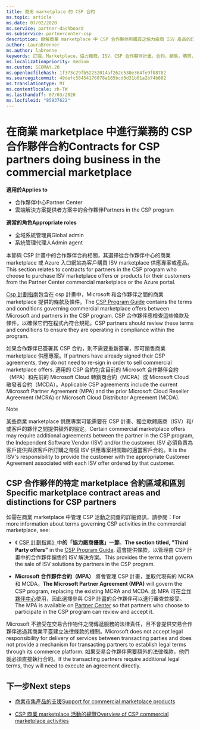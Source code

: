 ```yaml
---
title: 商用 marketplace 的 CSP 合約
ms.topic: article
ms.date: 07/02/2020
ms.service: partner-dashboard
ms.subservice: partnercenter-csp
description: 瞭解商業 marketplace 中 CSP 合作夥伴所購買之協力廠商 ISV 產品的訂閱條款、條件和合約。
author: LauraBrenner
ms.author: labrenne
keywords: 訂閱，Marketplace，協力廠商，ISV，CSP 合作夥伴計畫，合約，銷售，購買，
ms.localizationpriority: medium
ms.custom: SEOMAY.20
ms.openlocfilehash: 1f373c29fb52252014af262e530e364fe9f08782
ms.sourcegitcommit: 49defc58454176078a185bcd8d31b01a2b74b882
ms.translationtype: MT
ms.contentlocale: zh-TW
ms.lasthandoff: 07/03/2020
ms.locfileid: "85937622"
---
```

# <a name="contracts-for-csp-partners-doing-business-in-the-commercial-marketplace"></a><span data-ttu-id="9b01e-104">在商業 marketplace 中進行業務的 CSP 合作夥伴合約</span><span class="sxs-lookup"><span data-stu-id="9b01e-104">Contracts for CSP partners doing business in the commercial marketplace</span></span>

<span data-ttu-id="9b01e-105">**適用於**</span><span class="sxs-lookup"><span data-stu-id="9b01e-105">**Applies to**</span></span>

- <span data-ttu-id="9b01e-106">合作夥伴中心</span><span class="sxs-lookup"><span data-stu-id="9b01e-106">Partner Center</span></span>
- <span data-ttu-id="9b01e-107">雲端解決方案提供者方案中的合作夥伴</span><span class="sxs-lookup"><span data-stu-id="9b01e-107">Partners in the CSP program</span></span>

<span data-ttu-id="9b01e-108">**適當的角色**</span><span class="sxs-lookup"><span data-stu-id="9b01e-108">**Appropriate roles**</span></span>

- <span data-ttu-id="9b01e-109">全域系統管理員</span><span class="sxs-lookup"><span data-stu-id="9b01e-109">Global admin</span></span>
- <span data-ttu-id="9b01e-110">系統管理代理人</span><span class="sxs-lookup"><span data-stu-id="9b01e-110">Admin agent</span></span>

<span data-ttu-id="9b01e-111">本節與 CSP 計畫中的合作夥伴合約相關，其選擇從合作夥伴中心的商業 marketplace 或 Azure 入口網站為客戶購買 ISV marketplace 供應專案或產品。</span><span class="sxs-lookup"><span data-stu-id="9b01e-111">This section relates to contracts for partners in the CSP program who choose to purchase ISV marketplace offers or products for their customers from the Partner Center commercial marketplace or the Azure portal.</span></span>

<span data-ttu-id="9b01e-112">[Csp 計劃指南](https://go.microsoft.com/fwlink/p/?LinkId=617100)包含在 csp 計畫中，Microsoft 和合作夥伴之間的商業 marketplace 提供的條款及條件。</span><span class="sxs-lookup"><span data-stu-id="9b01e-112">The [CSP Program Guide](https://go.microsoft.com/fwlink/p/?LinkId=617100) contains the terms and conditions governing commercial marketplace offers between Microsoft and partners in the CSP program.</span></span> <span data-ttu-id="9b01e-113">CSP 合作夥伴應檢查這些條款及條件，以確保它們在程式內符合規範。</span><span class="sxs-lookup"><span data-stu-id="9b01e-113">CSP partners should review these terms and conditions to ensure they are operating in compliance within the program.</span></span>  

<span data-ttu-id="9b01e-114">如果合作夥伴已簽署其 CSP 合約，則不需要重新簽署，即可銷售商業 marketplace 供應專案。</span><span class="sxs-lookup"><span data-stu-id="9b01e-114">If partners have already signed their CSP agreements, they do not need to re-sign in order to sell commercial marketplace offers.</span></span> <span data-ttu-id="9b01e-115">適用的 CSP 合約包含目前的 Microsoft 合作夥伴合約（MPA）和先前的 Microsoft Cloud 轉銷商合約（MCRA）或 Microsoft Cloud 散發者合約（MCDA）。</span><span class="sxs-lookup"><span data-stu-id="9b01e-115">Applicable CSP agreements include the current Microsoft Partner Agreement (MPA) and the prior Microsoft Cloud Reseller Agreement (MCRA) or Microsoft Cloud Distributor Agreement (MCDA).</span></span>

>[!NOTE]
> <span data-ttu-id="9b01e-116">某些商業 marketplace 供應專案可能需要在 CSP 計畫、獨立軟體廠商（ISV）和/或客戶的夥伴之間提供額外的協定。</span><span class="sxs-lookup"><span data-stu-id="9b01e-116">Certain commercial marketplace offers may require additional agreements between the partner in the CSP program, the Independent Software Vendor (ISV) and/or the customer.</span></span> <span data-ttu-id="9b01e-117">ISV 必須負責為客戶提供與該客戶所訂購之每個 ISV 供應專案相關聯的適當客戶合約。</span><span class="sxs-lookup"><span data-stu-id="9b01e-117">It is the ISV's responsibility to provide the customer with the appropriate Customer Agreement associated with each ISV offer ordered by that customer.</span></span>

## <a name="specific-marketplace-contract-areas-and-distinctions-for-csp-partners"></a><span data-ttu-id="9b01e-118">CSP 合作夥伴的特定 marketplace 合約區域和區別</span><span class="sxs-lookup"><span data-stu-id="9b01e-118">Specific marketplace contract areas and distinctions for CSP partners</span></span>

<span data-ttu-id="9b01e-119">如需在商業 marketplace 中管理 CSP 活動之詞彙的詳細資訊，請參閱：</span><span class="sxs-lookup"><span data-stu-id="9b01e-119">For more information about terms governing CSP activities in the commercial marketplace, see:</span></span>

- <span data-ttu-id="9b01e-120">《 [CSP 計劃指南》](https://go.microsoft.com/fwlink/p/?LinkId=617100)中**的「協力廠商優惠」一節**。</span><span class="sxs-lookup"><span data-stu-id="9b01e-120">**The section titled, "Third Party offers"** in the [CSP Program Guide](https://go.microsoft.com/fwlink/p/?LinkId=617100).</span></span> <span data-ttu-id="9b01e-121">這會提供條款，以管理由 CSP 計畫中的合作夥伴銷售的 ISV 解決方案。</span><span class="sxs-lookup"><span data-stu-id="9b01e-121">This provides the terms that govern the sale of ISV solutions by partners in the CSP program.</span></span>

- <span data-ttu-id="9b01e-122">**Microsoft 合作夥伴合約（MPA）** 將會管理 CSP 計畫，並取代現有的 MCRA 和 MCDA。</span><span class="sxs-lookup"><span data-stu-id="9b01e-122">**The Microsoft Partner Agreement (MPA)** will govern the CSP program, replacing the existing MCRA and MCDA.</span></span> <span data-ttu-id="9b01e-123">此 MPA 可在[合作夥伴中心](https://partner.microsoft.com/pcv/dashboard/overview)使用，因此選擇參與 CSP 計畫的合作夥伴可以進行審查並接受。</span><span class="sxs-lookup"><span data-stu-id="9b01e-123">The MPA is available on [Partner Center](https://partner.microsoft.com/pcv/dashboard/overview) so that partners who choose to participate in the CSP program can review and accept it.</span></span>
  
<span data-ttu-id="9b01e-124">Microsoft 不接受在交易合作物件之間傳遞服務的法律責任，且不會提供交易合作夥伴透過其商業平臺建立法律條款的機制。</span><span class="sxs-lookup"><span data-stu-id="9b01e-124">Microsoft does not accept legal responsibility for delivery of services between transacting parties and does not provide a mechanism for transacting partners to establish legal terms through its commerce platform.</span></span> <span data-ttu-id="9b01e-125">如果交易合作夥伴需要額外的法律條款，他們就必須直接執行合約。</span><span class="sxs-lookup"><span data-stu-id="9b01e-125">If the transacting partners require additional legal terms, they will need to execute an agreement directly.</span></span>

## <a name="next-steps"></a><span data-ttu-id="9b01e-126">下一步</span><span class="sxs-lookup"><span data-stu-id="9b01e-126">Next steps</span></span>

- [<span data-ttu-id="9b01e-127">商業市集產品的支援</span><span class="sxs-lookup"><span data-stu-id="9b01e-127">Support for commercial marketplace products</span></span>](csp-commercial-marketplace-support.md)

- [<span data-ttu-id="9b01e-128">CSP 商業 marketplace 活動的總覽</span><span class="sxs-lookup"><span data-stu-id="9b01e-128">Overview of CSP commercial marketplace activities</span></span>](csp-commercial-marketplace-overview.md)
